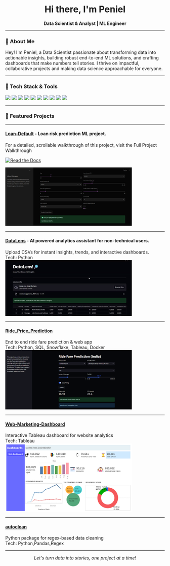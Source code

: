 <h1 align="center">Hi there, I'm Peniel </h1>

<p align="center">
  <b>Data Scientist & Analyst | ML Engineer</b>
</p>

---

### 🚀 About Me

Hey! I'm Peniel, a Data Scientist passionate about transforming data into actionable insights, building robust end-to-end ML solutions, and crafting dashboards that make numbers tell stories. I thrive on impactful, collaborative projects and making data science approachable for everyone.

---

### 🧰 Tech Stack & Tools

<p>
  <img src="https://img.shields.io/badge/Python-3670A0?logo=python&logoColor=fff&style=for-the-badge" />
  <img src="https://img.shields.io/badge/SQL-316192?logo=postgresql&logoColor=fff&style=for-the-badge" />
  <img src="https://img.shields.io/badge/Machine%20Learning-009688?logo=scikit-learn&logoColor=fff&style=for-the-badge" />
  <img src="https://img.shields.io/badge/Pandas-150458?logo=pandas&logoColor=white&style=for-the-badge" />
  <img src="https://img.shields.io/badge/Numpy-013243?logo=numpy&logoColor=white&style=for-the-badge" />
  <img src="https://img.shields.io/badge/Tableau-E97627?logo=tableau&logoColor=fff&style=for-the-badge" />
  <img src="https://img.shields.io/badge/Streamlit-FF4B4B?logo=streamlit&logoColor=fff&style=for-the-badge" />
  <img src="https://img.shields.io/badge/AWS-FF9900?logo=amazonaws&logoColor=fff&style=for-the-badge" />
  <img src="https://img.shields.io/badge/Snowflake-29B5E8?logo=snowflake&logoColor=fff&style=for-the-badge" />
  <img src="https://img.shields.io/badge/Docker-2496ED?logo=docker&logoColor=fff&style=for-the-badge" />
</p>

---

### 🌟 Featured Projects
---

#### [Loan-Default](https://github.com/pye024/Loan-Default) - Loan risk prediction ML project.
For a detailed, scrollable walkthrough of this project, visit the Full Project Walkthrough

[![Read the Docs](https://img.shields.io/badge/Project%20Walkthrough-Click%20Here-blue?style=for-the-badge)](https://docs.google.com/document/d/e/2PACX-1vRIadN3BzcTTg_pHQHjFtgkxNjWrNu2Xc2ltv3vikDQXbCzpFtMES23eqDiXO9G8N1Stbqk1hHD1qGO/pub)

<img src="https://github.com/pye024/Loan-Default/raw/main/images/app.png" alt="Loan-Default Screenshot" width="400"/>

---
#### [DataLens](https://github.com/pye024/DataLens) - AI powered analytics assistant for non-technical users.
Upload CSVs for instant insights, trends, and interactive dashboards.  
Tech: Python  
<img src="https://github.com/pye024/DataLens/blob/main/assets/demo.gif" alt="DataLens Demo" width="400"/>

---

#### [Ride_Price_Prediction](https://github.com/pye024/Ride_Price_Prediction)
End to end ride fare prediction & web app  
Tech: Python, SQL, Snowflake, Tableau, Docker  
<img src="https://github.com/pye024/Ride_Price_Prediction/blob/main/images/streamlit_dashboard.png" alt="Ride Price Prediction Screenshot" width="400"/>

---

#### [Web-Marketing-Dashboard](https://github.com/pye024/Web-Marketing-Dashboard)
Interactive Tableau dashboard for website analytics  
Tech: Tableau  
<img src="https://github.com/pye024/Web-Marketing-Dashboard/blob/main/images/WEB_MARKETING.png" alt="Web Marketing Dashboard Screenshot" width="400"/>

---

#### [autoclean](https://github.com/pye024/autoclean)
Python package for regex-based data cleaning  
Tech: Python,Pandas,Regex  


---

<p align="center">
  <i>Let's turn data into stories, one project at a time!</i>
</p>
